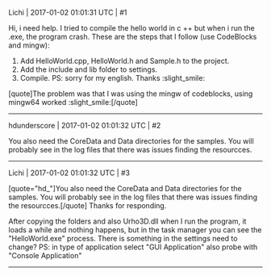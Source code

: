 Lichi | 2017-01-02 01:01:31 UTC | #1

Hi, i need help. I tried to compile the hello world in c ++ but when i run the .exe, the program crash.
These are the steps that I follow (use CodeBlocks and mingw):
1) Add HelloWorld.cpp, HelloWorld.h and Sample.h to the project.
2) Add the include and lib folder to settings.
3) Compile.
PS: sorry for my english.
Thanks :slight_smile:

[quote]The problem was that I was using the mingw of codeblocks, using mingw64 worked :slight_smile:[/quote]

-------------------------

hdunderscore | 2017-01-02 01:01:32 UTC | #2

You also need the CoreData and Data directories for the samples. You will probably see in the log files that there was issues finding the resourcces.

-------------------------

Lichi | 2017-01-02 01:01:32 UTC | #3

[quote="hd_"]You also need the CoreData and Data directories for the samples. You will probably see in the log files that there was issues finding the resourcces.[/quote]
Thanks for responding.

After copying the folders and also Urho3D.dll when I run the program, it loads a while and nothing happens, but in the task manager you can see the "HelloWorld.exe" process.
There is something in the settings need to change?
PS: in type of application select "GUI Application" also probe with "Console Application"

-------------------------

